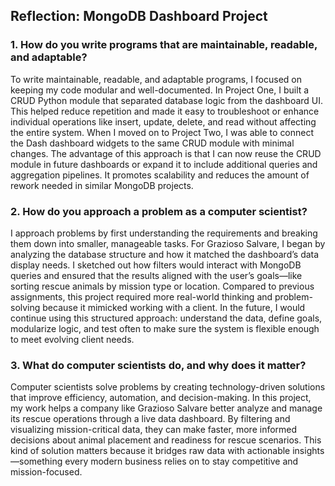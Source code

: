 <h2>Reflection: MongoDB Dashboard Project</h2>

<h3>1. How do you write programs that are maintainable, readable, and adaptable?</h3>
<p>
To write maintainable, readable, and adaptable programs, I focused on keeping my code modular and well-documented. In Project One, I built a CRUD Python module that separated database logic from the dashboard UI. This helped reduce repetition and made it easy to troubleshoot or enhance individual operations like insert, update, delete, and read without affecting the entire system. When I moved on to Project Two, I was able to connect the Dash dashboard widgets to the same CRUD module with minimal changes. The advantage of this approach is that I can now reuse the CRUD module in future dashboards or expand it to include additional queries and aggregation pipelines. It promotes scalability and reduces the amount of rework needed in similar MongoDB projects.
</p>

<h3>2. How do you approach a problem as a computer scientist?</h3>
<p>
I approach problems by first understanding the requirements and breaking them down into smaller, manageable tasks. For Grazioso Salvare, I began by analyzing the database structure and how it matched the dashboard’s data display needs. I sketched out how filters would interact with MongoDB queries and ensured that the results aligned with the user’s goals—like sorting rescue animals by mission type or location. Compared to previous assignments, this project required more real-world thinking and problem-solving because it mimicked working with a client. In the future, I would continue using this structured approach: understand the data, define goals, modularize logic, and test often to make sure the system is flexible enough to meet evolving client needs.
</p>

<h3>3. What do computer scientists do, and why does it matter?</h3>
<p>
Computer scientists solve problems by creating technology-driven solutions that improve efficiency, automation, and decision-making. In this project, my work helps a company like Grazioso Salvare better analyze and manage its rescue operations through a live data dashboard. By filtering and visualizing mission-critical data, they can make faster, more informed decisions about animal placement and readiness for rescue scenarios. This kind of solution matters because it bridges raw data with actionable insights—something every modern business relies on to stay competitive and mission-focused.
</p>
